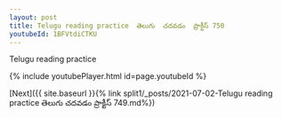```yaml
---
layout: post
title: Telugu reading practice  తెలుగు  చదవడం  ప్రాక్టీస్ 750
youtubeId: 1BFVtdiCTKU
---
```

 
 
Telugu reading practice
 
 
 
 
 


{% include youtubePlayer.html id=page.youtubeId %}
 
[Next]({{ site.baseurl }}{% link  split1/_posts/2021-07-02-Telugu reading practice  తెలుగు  చదవడం  ప్రాక్టీస్ 749.md%})
 
